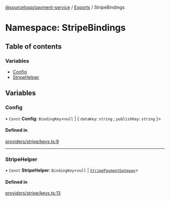 [@sourceloop/payment-service](../README.md) / [Exports](../modules.md) / StripeBindings

# Namespace: StripeBindings

## Table of contents

### Variables

- [Config](StripeBindings.md#config)
- [StripeHelper](StripeBindings.md#stripehelper)

## Variables

### Config

• `Const` **Config**: `BindingKey`<``null`` \| { `dataKey`: `string` ; `publishKey`: `string`  }\>

#### Defined in

[providers/stripe/keys.ts:9](https://github.com/sourcefuse/loopback4-microservice-catalog/blob/b93c60ac7/services/payment-service/src/providers/stripe/keys.ts#L9)

___

### StripeHelper

• `Const` **StripeHelper**: `BindingKey`<``null`` \| [`StripePaymentGateway`](../interfaces/StripePaymentGateway.md)\>

#### Defined in

[providers/stripe/keys.ts:13](https://github.com/sourcefuse/loopback4-microservice-catalog/blob/b93c60ac7/services/payment-service/src/providers/stripe/keys.ts#L13)
